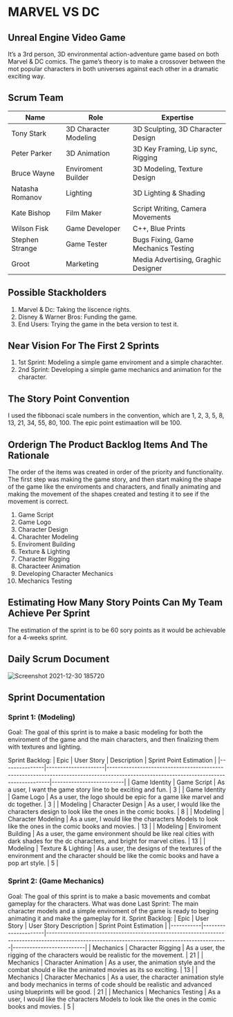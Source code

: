# MARVEL VS DC
## Unreal Engine Video Game

It’s a 3rd person, 3D environmental action-adventure game based on both Marvel & DC comics. The game’s theory is to make a crossover between the mot popular characters in both universes against each other in a dramatic exciting way. 



## Scrum Team

| Name            | Role                  | Expertise                            |
|-----------------|-----------------------|--------------------------------------|
| Tony Stark      | 3D Character Modeling | 3D Sculpting, 3D Character Design    |
| Peter Parker    | 3D Animation          | 3D Key Framing, Lip sync, Rigging    |
| Bruce Wayne     | Enviroment Builder    | 3D Modeling, Texture Design          |
| Natasha Romanov | Lighting              | 3D Lighting & Shading                |
| Kate Bishop     | Film Maker            | Script Writing, Camera Movements     |
| Wilson Fisk     | Game Developer        | C++, Blue Prints                     |
| Stephen Strange | Game Tester           | Bugs Fixing, Game Mechanics Testing  |
| Groot           | Marketing             | Media Advertising, Graghic Designer  |


## Possible Stackholders

1. Marvel & Dc: Taking the liscence rights.
2. Disney & Warner Bros: Funding the game.
3. End Users: Trying the game in the beta version to test it.

## Near Vision For The First 2 Sprints

1. 1st Sprint: Modeling a simple game enviroment and a simple charachter.
2. 2nd Sprint: Developing a simple game mechanics and animation for the character. 


## The Story Point Convention

I used the fibbonaci scale numbers in the convention, which are 1, 2, 3, 5, 8, 13, 21, 34, 55, 80, 100. 
The epic point estimaation will be 100.


## Orderign The Product Backlog Items And The Rationale

The order of the items was created in order of the priority and functionality. The first step was making the game story, and then start making the shape of the game like the enviroments and characters, and finally animating and making the movement of the shapes created and testing it to see if the movement is correct.

1. Game Script
2. Game Logo
3. Character Design
4. Charachter Modeling
5. Enviroment Building
6. Texture & Lighting
7. Character Rigging
8. Characteer Animation
9. Developing Character Mechanics
10. Mechanics Testing


## Estimating How Many Story Points Can My Team Achieve Per Sprint

The estimation of the sprint is to be 60 sory points as it would be achievable for a 4-weeks sprint.


## Daily Scrum Document

![Screenshot 2021-12-30 185720](https://user-images.githubusercontent.com/72530029/147773038-ea3be0fb-88a8-443f-a311-1859c79a902d.png)


## Sprint Documentation
### Sprint 1: (Modeling)

Goal: The goal of this sprint is to make a basic modeling for both the enviroment of the game and the main characters, and then finalizing them with textures and lighting.

Sprint Backlog:
| Epic          | User Story          | Description                                                                                                                           | Sprint Point  Estimation |
|---------------|---------------------|---------------------------------------------------------------------------------------------------------------------------------------|--------------------------|
| Game Identity | Game Script         | As a user, I want the game story line to be exciting and fun.                                                                         | 3                        |
| Game Identity | Game Logo           | As a user, the logo should be epic for a game like marvel and  dc together.                                                           | 3                        |
| Modeling      | Character Design    | As a user, I would like the characters design to look like the ones in the comic books.                                               | 8                        |
| Modeling      | Character Modeling  | As a user, I would like the characters Models to look like the ones in the comic books and movies.                                    | 13                       |
| Modeling      | Enviroment Building | As a user, the game environment should be like real cities with  dark shades for the dc characters, and bright for marvel cities.     | 13                       |
| Modeling      | Texture & Lighting  | As a user, the designs of the textures of the environment and the  character should be like the comic books and have a pop art style. | 5                        |



### Sprint 2: (Game Mechanics)

Goal: The goal of this sprint is to make a basic movements and combat gameplay for the characters.
What was done Last Sprint:
The main character models and a simple enviroment of the game is ready to beging animating it and make the gameplay for it.
Sprint Backlog:
| Epic      | User Story          | User Story Description                                                                                                                        | Sprint Point  Estimation |
|-----------|---------------------|-----------------------------------------------------------------------------------------------------------------------------------------------|--------------------------|
| Mechanics | Character Rigging   | As a user, the rigging of the characters would be realistic for  the movement.                                                                | 21                       |
| Mechanics | Character Animation | As a user, the animation style and the combat should e like the  animated movies as its so exciting.                                          | 13                       |
| Mechanics | Character Mechanics | As a user, the character animation style and body mechanics in terms  of code should be realistic and advanced using blueprints will be good. | 21                       |
| Mechanics | Mechanics Testing   | As a user, I would like the characters Models to look like the ones in the comic books and movies.                                            | 5                        |
